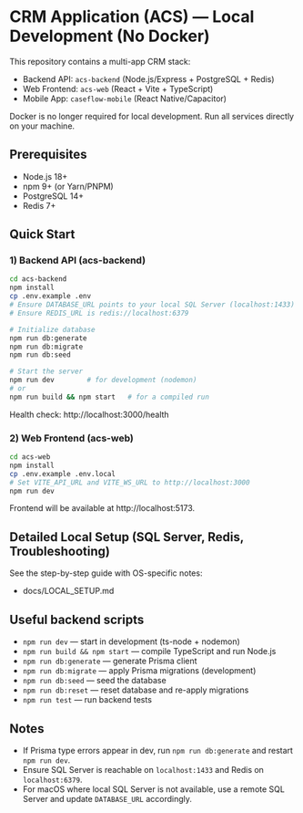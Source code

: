 # CRM Application (ACS) — Local Development (No Docker)

This repository contains a multi-app CRM stack:

- Backend API: `acs-backend` (Node.js/Express + PostgreSQL + Redis)
- Web Frontend: `acs-web` (React + Vite + TypeScript)
- Mobile App: `caseflow-mobile` (React Native/Capacitor)

Docker is no longer required for local development. Run all services directly on your machine.

## Prerequisites

- Node.js 18+
- npm 9+ (or Yarn/PNPM)
- PostgreSQL 14+
- Redis 7+

## Quick Start

### 1) Backend API (acs-backend)

```bash
cd acs-backend
npm install
cp .env.example .env
# Ensure DATABASE_URL points to your local SQL Server (localhost:1433)
# Ensure REDIS_URL is redis://localhost:6379

# Initialize database
npm run db:generate
npm run db:migrate
npm run db:seed

# Start the server
npm run dev        # for development (nodemon)
# or
npm run build && npm start   # for a compiled run
```

Health check: http://localhost:3000/health

### 2) Web Frontend (acs-web)

```bash
cd acs-web
npm install
cp .env.example .env.local
# Set VITE_API_URL and VITE_WS_URL to http://localhost:3000
npm run dev
```

Frontend will be available at http://localhost:5173.

## Detailed Local Setup (SQL Server, Redis, Troubleshooting)

See the step-by-step guide with OS-specific notes:

- docs/LOCAL_SETUP.md

## Useful backend scripts

- `npm run dev` — start in development (ts-node + nodemon)
- `npm run build && npm start` — compile TypeScript and run Node.js
- `npm run db:generate` — generate Prisma client
- `npm run db:migrate` — apply Prisma migrations (development)
- `npm run db:seed` — seed the database
- `npm run db:reset` — reset database and re-apply migrations
- `npm run test` — run backend tests

## Notes

- If Prisma type errors appear in dev, run `npm run db:generate` and restart `npm run dev`.
- Ensure SQL Server is reachable on `localhost:1433` and Redis on `localhost:6379`.
- For macOS where local SQL Server is not available, use a remote SQL Server and update `DATABASE_URL` accordingly.

